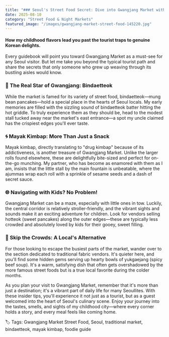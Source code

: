 ```yaml
---
title: "### Seoul's Street Food Secret: Dive into Gwangjang Market with an Insider's Eye"
date: 2025-08-10
category: "Street Food & Night Markets"
featured_image: "/images/gwangjang-market-street-food-145220.jpg"
---
```


#### How my childhood flavors lead you past the tourist traps to genuine Korean delights.

Every guidebook will point you toward Gwangjang Market as a must-see for any Seoul visitor. But let me take you beyond the typical tourist path and share the secrets that only someone who grew up weaving through its bustling aisles would know.

### 🍴 The Real Star of Gwangjang: Bindaetteok
While the market is famed for its variety of street food, bindaetteok—mung bean pancakes—hold a special place in the hearts of Seoul locals. My early memories are filled with the sizzling sound of bindaetteok batter hitting the hot griddle. To truly experience them as they should be, head to the modest stall tucked away near the market's east entrance—a spot my uncle claimed has the crispiest edges you'll ever taste.

### 🌀 Mayak Kimbap: More Than Just a Snack
Mayak kimbap, directly translating to "drug kimbap" because of its addictiveness, is another treasure of Gwangjang Market. Unlike the larger rolls found elsewhere, these are delightfully bite-sized and perfect for on-the-go munching. My partner, who has become as enamored with them as I am, insists that the little stall by the main fountain is unbeatable, where the ajummas wrap each roll with a sprinkle of sesame seeds and a dash of secret sauce.

### 🌐 Navigating with Kids? No Problem!
Gwangjang Market can be a maze, especially with little ones in tow. Luckily, the central corridor is relatively stroller-friendly, and the vibrant sights and sounds make it an exciting adventure for children. Look for vendors selling hotteok (sweet pancakes) along the outer edges—these are typically less crowded and absolutely loved by kids for their gooey, sweet filling.

### 🍲 Skip the Crowds: A Local's Alternative
For those looking to escape the busiest parts of the market, wander over to the section dedicated to traditional fabric vendors. It's quieter here, and you'll find some hidden gems serving up hearty bowls of yukgaejang (spicy beef soup). It's a warm, satisfying dish that often gets overshadowed by the more famous street foods but is a true local favorite during the colder months.

As you plan your visit to Gwangjang Market, remember that it's more than just a destination; it's a vibrant part of daily life for many Seoullites. With these insider tips, you'll experience it not just as a tourist, but as a guest welcomed into the heart of Seoul's culinary scene. Enjoy your journey into the tastes, smells, and sights of my childhood city—where every corner holds a story, and every meal feels like coming home.

🏷️ Tags: Gwangjang Market Street Food, Seoul, traditional market, bindaetteok, mayak kimbap, foodie guide